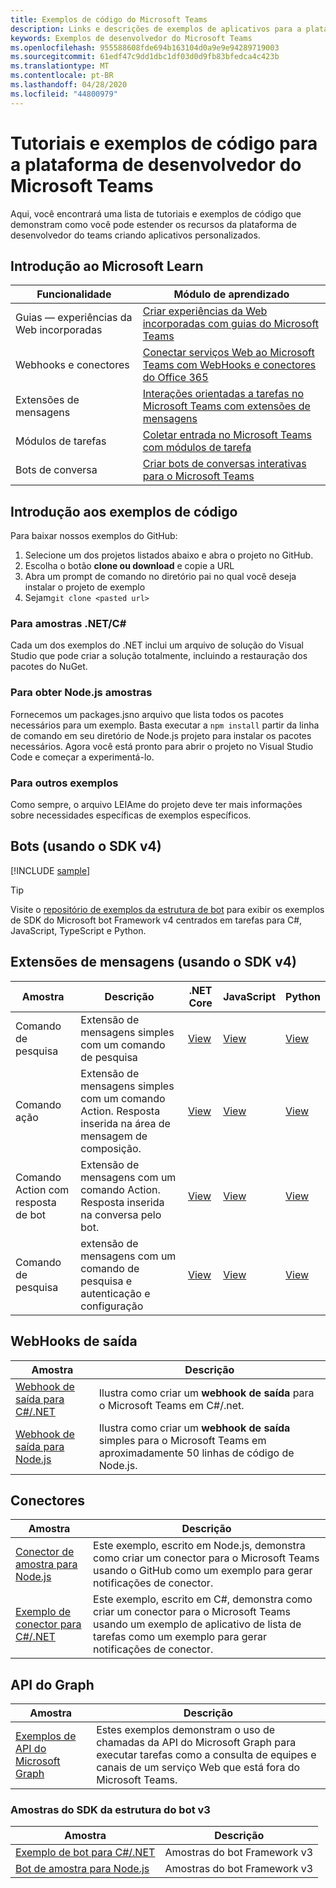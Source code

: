 ```yaml
---
title: Exemplos de código do Microsoft Teams
description: Links e descrições de exemplos de aplicativos para a plataforma de desenvolvedor do Microsoft Teams
keywords: Exemplos de desenvolvedor do Microsoft Teams
ms.openlocfilehash: 955588608fde694b163104d0a9e9e94289719003
ms.sourcegitcommit: 61edf47c9dd1dbc1df03d0d9fb83bfedca4c423b
ms.translationtype: MT
ms.contentlocale: pt-BR
ms.lasthandoff: 04/28/2020
ms.locfileid: "44800979"
---
```

# <a name="tutorials-and-code-samples-for-the-microsoft-teams-developer-platform"></a>Tutoriais e exemplos de código para a plataforma de desenvolvedor do Microsoft Teams

Aqui, você encontrará uma lista de tutoriais e exemplos de código que demonstram como você pode estender os recursos da plataforma de desenvolvedor do teams criando aplicativos personalizados.

## <a name="getting-started-with-microsoft-learn"></a>Introdução ao Microsoft Learn

| Funcionalidade| Módulo de aprendizado|
|--------|-------------|
| Guias — experiências da Web incorporadas  |  [Criar experiências da Web incorporadas com guias do Microsoft Teams](https://docs.microsoft.com/learn/modules/embedded-web-experiences/) |
| Webhooks e conectores  |  [Conectar serviços Web ao Microsoft Teams com WebHooks e conectores do Office 365](https://docs.microsoft.com/learn/modules/msteams-webhooks-connectors/) |
|Extensões de mensagens  | [Interações orientadas a tarefas no Microsoft Teams com extensões de mensagens](https://docs.microsoft.com/learn/modules/msteams-messaging-extensions/)  |
| Módulos de tarefas |  [Coletar entrada no Microsoft Teams com módulos de tarefa](https://docs.microsoft.com/learn/modules/msteams-task-modules/) |
| Bots de conversa  | [Criar bots de conversas interativas para o Microsoft Teams](https://docs.microsoft.com/learn/modules/msteams-conversation-bots/)  |

## <a name="getting-started-with-code-samples"></a>Introdução aos exemplos de código

Para baixar nossos exemplos do GitHub:

1. Selecione um dos projetos listados abaixo e abra o projeto no GitHub.
2. Escolha o botão **clone ou download** e copie a URL
3. Abra um prompt de comando no diretório pai no qual você deseja instalar o projeto de exemplo
4. Sejam`git clone <pasted url>`

### <a name="for-netc-samples"></a>Para amostras .NET/C#

Cada um dos exemplos do .NET inclui um arquivo de solução do Visual Studio que pode criar a solução totalmente, incluindo a restauração dos pacotes do NuGet.

### <a name="for-nodejs-samples"></a>Para obter Node.js amostras

Fornecemos um packages.jsno arquivo que lista todos os pacotes necessários para um exemplo. Basta executar a `npm install` partir da linha de comando em seu diretório de Node.js projeto para instalar os pacotes necessários. Agora você está pronto para abrir o projeto no Visual Studio Code e começar a experimentá-lo.

### <a name="for-other-samples"></a>Para outros exemplos

Como sempre, o arquivo LEIAme do projeto deve ter mais informações sobre necessidades específicas de exemplos específicos.

## <a name="bots-using-the-v4-sdk"></a>Bots (usando o SDK v4)

[!INCLUDE [sample](~/includes/bots/teams-bot-samples.md)]

>[!TIP]
>Visite o [repositório de exemplos da estrutura de bot](https://github.com/Microsoft/BotBuilder-Samples) para exibir os exemplos de SDK do Microsoft bot Framework v4 centrados em tarefas para C#, JavaScript, TypeScript e Python.

## <a name="messaging-extensions-using-the-v4-sdk"></a>Extensões de mensagens (usando o SDK v4)

| Amostra | Descrição | .NET Core | JavaScript | Python|
|--------|------------- |---|---|----|
| Comando de pesquisa | Extensão de mensagens simples com um comando de pesquisa | [View](https://github.com/microsoft/BotBuilder-Samples/tree/master/samples/csharp_dotnetcore/50.teams-messaging-extensions-search)| [View](https://github.com/microsoft/BotBuilder-Samples/tree/master/samples/javascript_nodejs/50.teams-messaging-extensions-search)|[View](https://github.com/microsoft/BotBuilder-Samples/tree/master/samples/python/50.teams-messaging-extension-search)|
| Comando ação | Extensão de mensagens simples com um comando Action. Resposta inserida na área de mensagem de composição. | [View](https://github.com/microsoft/BotBuilder-Samples/tree/master/samples/csharp_dotnetcore/51.teams-messaging-extensions-action)|[View](https://github.com/microsoft/BotBuilder-Samples/tree/master/samples/javascript_nodejs/51.teams-messaging-extensions-action)|[View](https://github.com/microsoft/BotBuilder-Samples/tree/master/samples/python/51.teams-messaging-extensions-action)|
| Comando Action com resposta de bot | Extensão de mensagens com um comando Action. Resposta inserida na conversa pelo bot. | [View](https://github.com/microsoft/BotBuilder-Samples/tree/master/samples/csharp_dotnetcore/53.teams-messaging-extensions-action-preview)|[View](https://github.com/microsoft/BotBuilder-Samples/tree/master/samples/javascript_nodejs/53.teams-messaging-extensions-action-preview)|[View](https://github.com/microsoft/BotBuilder-Samples/tree/master/samples/python/53.teams-messaging-extensions-action-preview)|
| Comando de pesquisa | extensão de mensagens com um comando de pesquisa e autenticação e configuração | [View](https://github.com/microsoft/BotBuilder-Samples/tree/master/samples/csharp_dotnetcore/52.teams-messaging-extensions-search-auth-config)| [View](https://github.com/microsoft/BotBuilder-Samples/tree/master/samples/javascript_nodejs/52.teams-messaging-extensions-search-auth-config)|[View](https://github.com/microsoft/BotBuilder-Samples/tree/master/samples/python/52.teams-messaging-extensions-search-auth-config)|

## <a name="outgoing-webhooks"></a>WebHooks de saída

| Amostra | Descrição
|--------|-------------
| [Webhook de saída para C#/.NET](https://github.com/OfficeDev/microsoft-teams-sample-outgoing-webhook) | Ilustra como criar um **webhook de saída** para o Microsoft Teams em C#/.net.
| [Webhook de saída para Node.js](https://github.com/OfficeDev/msteams-samples-outgoing-webhook-nodejs) | Ilustra como criar um **webhook de saída** simples para o Microsoft Teams em aproximadamente 50 linhas de código de Node.js.

## <a name="connectors"></a>Conectores

| Amostra | Descrição
|--------|-------------
| [Conector de amostra para Node.js](https://github.com/OfficeDev/microsoft-teams-sample-connector-nodejs) | Este exemplo, escrito em Node.js, demonstra como criar um conector para o Microsoft Teams usando o GitHub como um exemplo para gerar notificações de conector.
| [Exemplo de conector para C#/.NET](https://github.com/OfficeDev/microsoft-teams-sample-connector-csharp) | Este exemplo, escrito em C#, demonstra como criar um conector para o Microsoft Teams usando um exemplo de aplicativo de lista de tarefas como um exemplo para gerar notificações de conector.

## <a name="graph-api"></a>API do Graph

| Amostra | Descrição
|--------|-------------
| [Exemplos de API do Microsoft Graph](https://github.com/OfficeDev/microsoft-teams-sample-graph) | Estes exemplos demonstram o uso de chamadas da API do Microsoft Graph para executar tarefas como a consulta de equipes e canais de um serviço Web que está fora do Microsoft Teams.

### <a name="bot-framework-sdk-v3-samples"></a>Amostras do SDK da estrutura do bot v3

| Amostra | Descrição |
|--------|------------- |
| [Exemplo de bot para C#/.NET](https://github.com/OfficeDev/BotBuilder-MicrosoftTeams/tree/master/CSharp/Samples/Microsoft.Bot.Connector.Teams.SampleBot) | Amostras do bot Framework v3|
| [Bot de amostra para Node.js](https://github.com/OfficeDev/BotBuilder-MicrosoftTeams/tree/master/Node/samples) | Amostras do bot Framework v3 |
